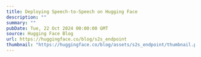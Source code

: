 ```yaml
---
title: Deploying Speech-to-Speech on Hugging Face
description: ""
summary: ""
pubDate: Tue, 22 Oct 2024 00:00:00 GMT
source: Hugging Face Blog
url: https://huggingface.co/blog/s2s_endpoint
thumbnail: "https://huggingface.co/blog/assets/s2s_endpoint/thumbnail.png"
---
```



